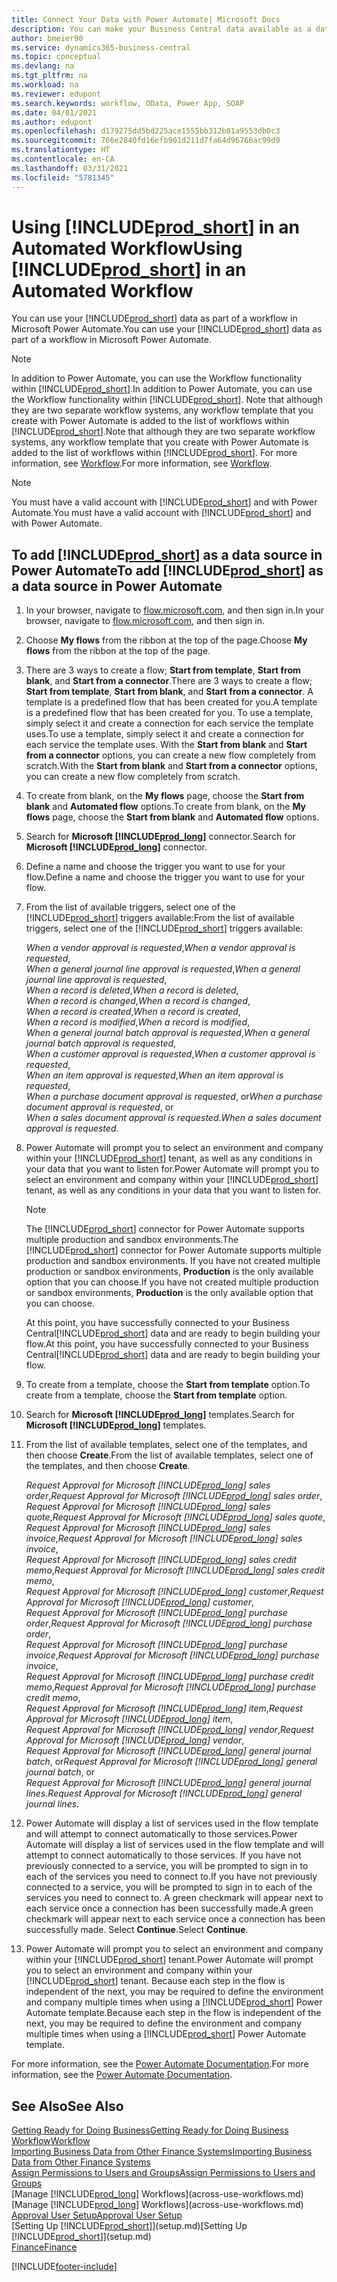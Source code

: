 ```yaml
---
title: Connect Your Data with Power Automate| Microsoft Docs
description: You can make your Business Central data available as a data source and specify an OData URL of your web services to build an automated workflow.
author: bmeier90
ms.service: dynamics365-business-central
ms.topic: conceptual
ms.devlang: na
ms.tgt_pltfrm: na
ms.workload: na
ms.reviewer: edupont
ms.search.keywords: workflow, OData, Power App, SOAP
ms.date: 04/01/2021
ms.author: edupont
ms.openlocfilehash: d179275dd5bd225ace1555bb312b81a9553db0c3
ms.sourcegitcommit: 766e2840fd16efb901d211d7fa64d96766ac99d9
ms.translationtype: HT
ms.contentlocale: en-CA
ms.lasthandoff: 03/31/2021
ms.locfileid: "5781345"
---
```

# <a name="using-prod_short-in-an-automated-workflow"></a><span data-ttu-id="9015a-103">Using [!INCLUDE[prod_short](includes/prod_short.md)] in an Automated Workflow</span><span class="sxs-lookup"><span data-stu-id="9015a-103">Using [!INCLUDE[prod_short](includes/prod_short.md)] in an Automated Workflow</span></span>

<span data-ttu-id="9015a-104">You can use your [!INCLUDE[prod_short](includes/prod_short.md)] data as part of a workflow in Microsoft Power Automate.</span><span class="sxs-lookup"><span data-stu-id="9015a-104">You can use your [!INCLUDE[prod_short](includes/prod_short.md)] data as part of a workflow in Microsoft Power Automate.</span></span>

> [!NOTE]
> <span data-ttu-id="9015a-105">In addition to Power Automate, you can use the Workflow functionality within [!INCLUDE[prod_short](includes/prod_short.md)].</span><span class="sxs-lookup"><span data-stu-id="9015a-105">In addition to Power Automate, you can use the Workflow functionality within [!INCLUDE[prod_short](includes/prod_short.md)].</span></span> <span data-ttu-id="9015a-106">Note that although they are two separate workflow systems, any workflow template that you create with Power Automate is added to the list of workflows  within [!INCLUDE[prod_short](includes/prod_short.md)].</span><span class="sxs-lookup"><span data-stu-id="9015a-106">Note that although they are two separate workflow systems, any workflow template that you create with Power Automate is added to the list of workflows  within [!INCLUDE[prod_short](includes/prod_short.md)].</span></span> <span data-ttu-id="9015a-107">For more information, see [Workflow](across-workflow.md).</span><span class="sxs-lookup"><span data-stu-id="9015a-107">For more information, see [Workflow](across-workflow.md).</span></span>  

> [!NOTE]  
> <span data-ttu-id="9015a-108">You must have a valid account with [!INCLUDE[prod_short](includes/prod_short.md)] and with Power Automate.</span><span class="sxs-lookup"><span data-stu-id="9015a-108">You must have a valid account with [!INCLUDE[prod_short](includes/prod_short.md)] and with Power Automate.</span></span>  

## <a name="to-add-prod_short-as-a-data-source-in-power-automate"></a><span data-ttu-id="9015a-109">To add [!INCLUDE[prod_short](includes/prod_short.md)] as a data source in Power Automate</span><span class="sxs-lookup"><span data-stu-id="9015a-109">To add [!INCLUDE[prod_short](includes/prod_short.md)] as a data source in Power Automate</span></span>

1. <span data-ttu-id="9015a-110">In your browser, navigate to [flow.microsoft.com](https://flow.microsoft.com), and then sign in.</span><span class="sxs-lookup"><span data-stu-id="9015a-110">In your browser, navigate to [flow.microsoft.com](https://flow.microsoft.com), and then sign in.</span></span>
2. <span data-ttu-id="9015a-111">Choose **My flows** from the ribbon at the top of the page.</span><span class="sxs-lookup"><span data-stu-id="9015a-111">Choose **My flows** from the ribbon at the top of the page.</span></span>
3. <span data-ttu-id="9015a-112">There are 3 ways to create a flow; **Start from template**, **Start from blank**, and **Start from a connector**.</span><span class="sxs-lookup"><span data-stu-id="9015a-112">There are 3 ways to create a flow; **Start from template**, **Start from blank**, and **Start from a connector**.</span></span> <span data-ttu-id="9015a-113">A template is a predefined flow that has been created for you.</span><span class="sxs-lookup"><span data-stu-id="9015a-113">A template is a predefined flow that has been created for you.</span></span> <span data-ttu-id="9015a-114">To use a template, simply select it and create a connection for each service the template uses.</span><span class="sxs-lookup"><span data-stu-id="9015a-114">To use a template, simply select it and create a connection for each service the template uses.</span></span> <span data-ttu-id="9015a-115">With the **Start from blank** and **Start from a connector** options, you can create a new flow completely from scratch.</span><span class="sxs-lookup"><span data-stu-id="9015a-115">With the **Start from blank** and **Start from a connector** options, you can create a new flow completely from scratch.</span></span>
4. <span data-ttu-id="9015a-116">To create from blank, on the **My flows** page, choose the **Start from blank** and **Automated flow** options.</span><span class="sxs-lookup"><span data-stu-id="9015a-116">To create from blank, on the **My flows** page, choose the **Start from blank** and **Automated flow** options.</span></span>
5. <span data-ttu-id="9015a-117">Search for **Microsoft [!INCLUDE[prod_long](includes/prod_long.md)]** connector.</span><span class="sxs-lookup"><span data-stu-id="9015a-117">Search for **Microsoft [!INCLUDE[prod_long](includes/prod_long.md)]** connector.</span></span>
6. <span data-ttu-id="9015a-118">Define a name and choose the trigger you want to use for your flow.</span><span class="sxs-lookup"><span data-stu-id="9015a-118">Define a name and choose the trigger you want to use for your flow.</span></span>
7. <span data-ttu-id="9015a-119">From the list of available triggers, select one of the [!INCLUDE[prod_short](includes/prod_short.md)] triggers available:</span><span class="sxs-lookup"><span data-stu-id="9015a-119">From the list of available triggers, select one of the [!INCLUDE[prod_short](includes/prod_short.md)] triggers available:</span></span>  

    <span data-ttu-id="9015a-120">*When a vendor approval is requested*,</span><span class="sxs-lookup"><span data-stu-id="9015a-120">*When a vendor approval is requested*,</span></span>  
    <span data-ttu-id="9015a-121">*When a general journal line approval is requested*,</span><span class="sxs-lookup"><span data-stu-id="9015a-121">*When a general journal line approval is requested*,</span></span>  
    <span data-ttu-id="9015a-122">*When a record is deleted*,</span><span class="sxs-lookup"><span data-stu-id="9015a-122">*When a record is deleted*,</span></span>  
    <span data-ttu-id="9015a-123">*When a record is changed*,</span><span class="sxs-lookup"><span data-stu-id="9015a-123">*When a record is changed*,</span></span>  
    <span data-ttu-id="9015a-124">*When a record is created*,</span><span class="sxs-lookup"><span data-stu-id="9015a-124">*When a record is created*,</span></span>  
    <span data-ttu-id="9015a-125">*When a record is modified*,</span><span class="sxs-lookup"><span data-stu-id="9015a-125">*When a record is modified*,</span></span>  
    <span data-ttu-id="9015a-126">*When a general journal batch approval is requested*,</span><span class="sxs-lookup"><span data-stu-id="9015a-126">*When a general journal batch approval is requested*,</span></span>  
    <span data-ttu-id="9015a-127">*When a customer approval is requested*,</span><span class="sxs-lookup"><span data-stu-id="9015a-127">*When a customer approval is requested*,</span></span>  
    <span data-ttu-id="9015a-128">*When an item approval is requested*,</span><span class="sxs-lookup"><span data-stu-id="9015a-128">*When an item approval is requested*,</span></span>  
    <span data-ttu-id="9015a-129">*When a purchase document approval is requested*, or</span><span class="sxs-lookup"><span data-stu-id="9015a-129">*When a purchase document approval is requested*, or</span></span>  
    <span data-ttu-id="9015a-130">*When a sales document approval is requested*.</span><span class="sxs-lookup"><span data-stu-id="9015a-130">*When a sales document approval is requested*.</span></span>

8. <span data-ttu-id="9015a-131">Power Automate will prompt you to select an environment and company within your [!INCLUDE[prod_short](includes/prod_short.md)] tenant, as well as any conditions in your data that you want to listen for.</span><span class="sxs-lookup"><span data-stu-id="9015a-131">Power Automate will prompt you to select an environment and company within your [!INCLUDE[prod_short](includes/prod_short.md)] tenant, as well as any conditions in your data that you want to listen for.</span></span>

    > [!NOTE]
    > <span data-ttu-id="9015a-132">The [!INCLUDE[prod_short](includes/prod_short.md)] connector for Power Automate supports multiple production and sandbox environments.</span><span class="sxs-lookup"><span data-stu-id="9015a-132">The [!INCLUDE[prod_short](includes/prod_short.md)] connector for Power Automate supports multiple production and sandbox environments.</span></span> <span data-ttu-id="9015a-133">If you have not created multiple production or sandbox environments, **Production** is the only available option that you can choose.</span><span class="sxs-lookup"><span data-stu-id="9015a-133">If you have not created multiple production or sandbox environments, **Production** is the only available option that you can choose.</span></span>  

    <span data-ttu-id="9015a-134">At this point, you have successfully connected to your Business Central[!INCLUDE[prod_short](includes/prod_short.md)] data and are ready to begin building your flow.</span><span class="sxs-lookup"><span data-stu-id="9015a-134">At this point, you have successfully connected to your Business Central[!INCLUDE[prod_short](includes/prod_short.md)] data and are ready to begin building your flow.</span></span>

9. <span data-ttu-id="9015a-135">To create from a template, choose the **Start from template** option.</span><span class="sxs-lookup"><span data-stu-id="9015a-135">To create from a template, choose the **Start from template** option.</span></span>
10. <span data-ttu-id="9015a-136">Search for **Microsoft [!INCLUDE[prod_long](includes/prod_long.md)]** templates.</span><span class="sxs-lookup"><span data-stu-id="9015a-136">Search for **Microsoft [!INCLUDE[prod_long](includes/prod_long.md)]** templates.</span></span>
11. <span data-ttu-id="9015a-137">From the list of available templates, select one of the templates, and then choose **Create**.</span><span class="sxs-lookup"><span data-stu-id="9015a-137">From the list of available templates, select one of the templates, and then choose **Create**.</span></span>  

    <span data-ttu-id="9015a-138">*Request Approval for Microsoft [!INCLUDE[prod_long](includes/prod_long.md)] sales order*,</span><span class="sxs-lookup"><span data-stu-id="9015a-138">*Request Approval for Microsoft [!INCLUDE[prod_long](includes/prod_long.md)] sales order*,</span></span>  
    <span data-ttu-id="9015a-139">*Request Approval for Microsoft [!INCLUDE[prod_long](includes/prod_long.md)] sales quote*,</span><span class="sxs-lookup"><span data-stu-id="9015a-139">*Request Approval for Microsoft [!INCLUDE[prod_long](includes/prod_long.md)] sales quote*,</span></span>  
    <span data-ttu-id="9015a-140">*Request Approval for Microsoft [!INCLUDE[prod_long](includes/prod_long.md)] sales invoice*,</span><span class="sxs-lookup"><span data-stu-id="9015a-140">*Request Approval for Microsoft [!INCLUDE[prod_long](includes/prod_long.md)] sales invoice*,</span></span>  
    <span data-ttu-id="9015a-141">*Request Approval for Microsoft [!INCLUDE[prod_long](includes/prod_long.md)] sales credit memo*,</span><span class="sxs-lookup"><span data-stu-id="9015a-141">*Request Approval for Microsoft [!INCLUDE[prod_long](includes/prod_long.md)] sales credit memo*,</span></span>  
    <span data-ttu-id="9015a-142">*Request Approval for Microsoft [!INCLUDE[prod_long](includes/prod_long.md)] customer*,</span><span class="sxs-lookup"><span data-stu-id="9015a-142">*Request Approval for Microsoft [!INCLUDE[prod_long](includes/prod_long.md)] customer*,</span></span>  
    <span data-ttu-id="9015a-143">*Request Approval for Microsoft [!INCLUDE[prod_long](includes/prod_long.md)] purchase order*,</span><span class="sxs-lookup"><span data-stu-id="9015a-143">*Request Approval for Microsoft [!INCLUDE[prod_long](includes/prod_long.md)] purchase order*,</span></span>  
    <span data-ttu-id="9015a-144">*Request Approval for Microsoft [!INCLUDE[prod_long](includes/prod_long.md)] purchase invoice*,</span><span class="sxs-lookup"><span data-stu-id="9015a-144">*Request Approval for Microsoft [!INCLUDE[prod_long](includes/prod_long.md)] purchase invoice*,</span></span>  
    <span data-ttu-id="9015a-145">*Request Approval for Microsoft [!INCLUDE[prod_long](includes/prod_long.md)] purchase credit memo*,</span><span class="sxs-lookup"><span data-stu-id="9015a-145">*Request Approval for Microsoft [!INCLUDE[prod_long](includes/prod_long.md)] purchase credit memo*,</span></span>  
    <span data-ttu-id="9015a-146">*Request Approval for Microsoft [!INCLUDE[prod_long](includes/prod_long.md)] item*,</span><span class="sxs-lookup"><span data-stu-id="9015a-146">*Request Approval for Microsoft [!INCLUDE[prod_long](includes/prod_long.md)] item*,</span></span>  
    <span data-ttu-id="9015a-147">*Request Approval for Microsoft [!INCLUDE[prod_long](includes/prod_long.md)] vendor*,</span><span class="sxs-lookup"><span data-stu-id="9015a-147">*Request Approval for Microsoft [!INCLUDE[prod_long](includes/prod_long.md)] vendor*,</span></span>  
    <span data-ttu-id="9015a-148">*Request Approval for Microsoft [!INCLUDE[prod_long](includes/prod_long.md)] general journal batch*, or</span><span class="sxs-lookup"><span data-stu-id="9015a-148">*Request Approval for Microsoft [!INCLUDE[prod_long](includes/prod_long.md)] general journal batch*, or</span></span>    
    <span data-ttu-id="9015a-149">*Request Approval for Microsoft [!INCLUDE[prod_long](includes/prod_long.md)] general journal lines*.</span><span class="sxs-lookup"><span data-stu-id="9015a-149">*Request Approval for Microsoft [!INCLUDE[prod_long](includes/prod_long.md)] general journal lines*.</span></span>  
12. <span data-ttu-id="9015a-150">Power Automate will display a list of services used in the flow template and will attempt to connect automatically to those services.</span><span class="sxs-lookup"><span data-stu-id="9015a-150">Power Automate will display a list of services used in the flow template and will attempt to connect automatically to those services.</span></span> <span data-ttu-id="9015a-151">If you have not previously connected to a service, you will be prompted to sign in to each of the services you need to connect to.</span><span class="sxs-lookup"><span data-stu-id="9015a-151">If you have not previously connected to a service, you will be prompted to sign in to each of the services you need to connect to.</span></span> <span data-ttu-id="9015a-152">A green checkmark will appear next to each service once a connection has been successfully made.</span><span class="sxs-lookup"><span data-stu-id="9015a-152">A green checkmark will appear next to each service once a connection has been successfully made.</span></span> <span data-ttu-id="9015a-153">Select **Continue**.</span><span class="sxs-lookup"><span data-stu-id="9015a-153">Select **Continue**.</span></span>
13. <span data-ttu-id="9015a-154">Power Automate will prompt you to select an environment and company within your [!INCLUDE[prod_short](includes/prod_short.md)] tenant.</span><span class="sxs-lookup"><span data-stu-id="9015a-154">Power Automate will prompt you to select an environment and company within your [!INCLUDE[prod_short](includes/prod_short.md)] tenant.</span></span> <span data-ttu-id="9015a-155">Because each step in the flow is independent of the next, you may be required to define the environment and company multiple times when using a [!INCLUDE[prod_short](includes/prod_short.md)] Power Automate template.</span><span class="sxs-lookup"><span data-stu-id="9015a-155">Because each step in the flow is independent of the next, you may be required to define the environment and company multiple times when using a [!INCLUDE[prod_short](includes/prod_short.md)] Power Automate template.</span></span>

<span data-ttu-id="9015a-156">For more information, see the [Power Automate Documentation](/power-automate/getting-started).</span><span class="sxs-lookup"><span data-stu-id="9015a-156">For more information, see the [Power Automate Documentation](/power-automate/getting-started).</span></span>

## <a name="see-also"></a><span data-ttu-id="9015a-157">See Also</span><span class="sxs-lookup"><span data-stu-id="9015a-157">See Also</span></span>

[<span data-ttu-id="9015a-158">Getting Ready for Doing Business</span><span class="sxs-lookup"><span data-stu-id="9015a-158">Getting Ready for Doing Business</span></span>](ui-get-ready-business.md)  
[<span data-ttu-id="9015a-159">Workflow</span><span class="sxs-lookup"><span data-stu-id="9015a-159">Workflow</span></span>](across-workflow.md)  
[<span data-ttu-id="9015a-160">Importing Business Data from Other Finance Systems</span><span class="sxs-lookup"><span data-stu-id="9015a-160">Importing Business Data from Other Finance Systems</span></span>](across-import-data-configuration-packages.md)  
[<span data-ttu-id="9015a-161">Assign Permissions to Users and Groups</span><span class="sxs-lookup"><span data-stu-id="9015a-161">Assign Permissions to Users and Groups</span></span>](ui-define-granular-permissions.md)  
<span data-ttu-id="9015a-162">[Manage [!INCLUDE[prod_long](includes/prod_long.md)] Workflows](across-use-workflows.md)</span><span class="sxs-lookup"><span data-stu-id="9015a-162">[Manage [!INCLUDE[prod_long](includes/prod_long.md)] Workflows](across-use-workflows.md)</span></span>  
[<span data-ttu-id="9015a-163">Approval User Setup</span><span class="sxs-lookup"><span data-stu-id="9015a-163">Approval User Setup</span></span>](across-how-to-set-up-approval-users.md)  
<span data-ttu-id="9015a-164">[Setting Up [!INCLUDE[prod_short](includes/prod_short.md)]](setup.md)</span><span class="sxs-lookup"><span data-stu-id="9015a-164">[Setting Up [!INCLUDE[prod_short](includes/prod_short.md)]](setup.md)</span></span>  
[<span data-ttu-id="9015a-165">Finance</span><span class="sxs-lookup"><span data-stu-id="9015a-165">Finance</span></span>](finance.md)  


[!INCLUDE[footer-include](includes/footer-banner.md)]
